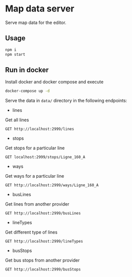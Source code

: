 # Map data server

Serve map data for the editor.


## Usage

```sh
npm i
npm start
```

## Run in docker

Install docker and docker compose and execute

```sh
docker-compose up -d
```


Serve the data in `data/` directory in the following endpoints:

- lines

Get all lines

```http
GET http://localhost:2999/lines
```

- stops

Get stops for a particular line

```http
GET localhost:2999/stops/Ligne_160_A
```

- ways

Get ways for a particular line

```http
GET http://localhost:2999/ways/Ligne_160_A
```

- busLines

Get lines from another provider

```http
GET http://localhost:2999/busLines
```

- lineTypes

Get different type of lines

```http
GET http://localhost:2999/lineTypes
```

- busStops

Get bus stops from another provider

```http
GET http://localhost:2999/busStops
```
